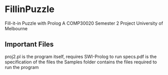 # FillinPuzzle
Fill-it-in Puzzle with Prolog
A COMP30020 Semester 2 Project
University of Melbourne

## Important Files
proj2.pl is the program itself, requires SWI-Prolog to run
specs.pdf is the specification of the files
the Samples folder contains the files required to run the program
